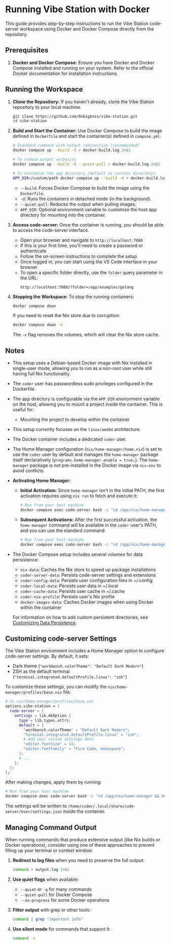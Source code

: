 # Running Vibe Station with Docker

This guide provides step-by-step instructions to run the Vibe Station code-server workspace using Docker and Docker Compose directly from the repository.

## Prerequisites

1. **Docker and Docker Compose:** Ensure you have Docker and Docker Compose installed and running on your system. Refer to the official Docker documentation for installation instructions.

## Running the Workspace

1. **Clone the Repository:** If you haven't already, clone the Vibe Station repository to your local machine.
   ```bash
   git clone https://github.com/0xbigboss/vibe-station.git
   cd vibe-station
   ```

2. **Build and Start the Container:** Use Docker Compose to build the image defined in `Dockerfile` and start the container(s) defined in `compose.yml`.
   ```bash
   # Standard command with output redirection (recommended)
   docker compose up --build -d > docker-build.log 2>&1

   # To reduce output verbosity
   docker compose up --build -d --quiet-pull > docker-build.log 2>&1

   # To customize the app directory (default is current directory)
   APP_DIR=/custom/path docker compose up --build -d > docker-build.log 2>&1
   ```
   * `--build`: Forces Docker Compose to build the image using the `Dockerfile`.
   * `-d`: Runs the containers in detached mode (in the background).
   * `--quiet-pull`: Reduces the output when pulling images.
   * `APP_DIR`: Optional environment variable to customize the host app directory for mounting into the container.

3. **Access code-server:** Once the container is running, you should be able to access the code-server interface.
   * Open your browser and navigate to `http://localhost:7080`
   * If this is your first time, you'll need to create a password or authenticate
   * Follow the on-screen instructions to complete the setup
   * Once logged in, you can start using the VS Code interface in your browser
   * To open a specific folder directly, use the `folder` query parameter in the URL:
     ```
     http://localhost:7080/?folder=/app/examples/golang
     ```

4. **Stopping the Workspace:** To stop the running containers:
   ```bash
   docker compose down
   ```

   If you need to reset the Nix store due to corruption:
   ```bash
   docker compose down -v
   ```
   The `-v` flag removes the volumes, which will clear the Nix store cache.

## Notes

* This setup uses a Debian-based Docker image with Nix installed in single-user mode, allowing you to run as a non-root user while still having full Nix functionality.
* The `coder` user has passwordless sudo privileges configured in the Dockerfile.
* The app directory is configurable via the `APP_DIR` environment variable on the host, allowing you to mount a project inside the container. This is useful for:
  * Mounting the project to develop within the container
* This setup currently focuses on the `linux/amd64` architecture.
* The Docker container includes a dedicated `coder` user.
* The Home Manager configuration (`nix/home-manager/home.nix`) is set to use the `coder` user by default and manages the `home-manager` package itself declaratively (`programs.home-manager.enable = true;`). The `home-manager` package is *not* pre-installed in the Docker image via `nix-env` to avoid conflicts.
* **Activating Home Manager:**
  * **Initial Activation:** Since `home-manager` isn't in the initial PATH, the first activation requires using `nix run` to fetch and execute it:
    ```bash
    # Run from your host machine
    docker compose exec code-server bash -c "cd /app/nix/home-manager && nix run github:nix-community/home-manager -- switch --flake .#coder" > home-manager-activation.log 2>&1
    ```
  * **Subsequent Activations:** After the first successful activation, the `home-manager` command will be available in the `coder` user's PATH, and you can use the standard command:
    ```bash
    # Run from your host machine
    docker compose exec code-server bash -c "cd /app/nix/home-manager && home-manager switch --flake .#coder" > home-manager-switch.log 2>&1
    ```
* The Docker Compose setup includes several volumes for data persistence:
  * `nix-data`: Caches the Nix store to speed up package installations
  * `coder-server-data`: Persists code-server settings and extensions
  * `coder-config-data`: Persists user configuration files in ~/.config
  * `coder-local-data`: Persists user data in ~/.local
  * `coder-cache-data`: Persists user cache in ~/.cache
  * `coder-nix-profile`: Persists user's Nix profile
  * `docker-images-data`: Caches Docker images when using Docker within the container
  
  For information on how to add custom persistent directories, see [Customizing Data Persistence](customizing-data-persistence.md).

## Customizing code-server Settings

The Vibe Station environment includes a Home Manager option to configure code-server settings. By default, it sets:
- Dark theme (`"workbench.colorTheme": "Default Dark Modern"`)
- ZSH as the default terminal (`"terminal.integrated.defaultProfile.linux": "zsh"`)

To customize these settings, you can modify the `nix/home-manager/profiles/base.nix` file:

```nix
# In nix/home-manager/profiles/base.nix
options.vibe-station = {
  code-server = {
    settings = lib.mkOption {
      type = lib.types.attrs;
      default = {
        "workbench.colorTheme" = "Default Dark Modern";
        "terminal.integrated.defaultProfile.linux" = "zsh";
        # Add your custom settings here
        "editor.fontSize" = 14;
        "editor.fontFamily" = "Fira Code, monospace";
      };
      # ...
    };
  };
};
```

After making changes, apply them by running:

```bash
# Run from your host machine
docker compose exec code-server bash -c "cd /app/nix/home-manager && home-manager switch --flake .#coder" > home-manager-switch.log 2>&1
```

The settings will be written to `/home/coder/.local/share/code-server/User/settings.json` inside the container.

## Managing Command Output

When running commands that produce extensive output (like Nix builds or Docker operations), consider using one of these approaches to prevent filling up your terminal or context window:

1. **Redirect to log files** when you need to preserve the full output:
   ```bash
   command > output.log 2>&1
   ```

2. **Use quiet flags** when available:
   - `--quiet` or `-q` for many commands
   - `--quiet-pull` for Docker Compose
   - `--no-progress` for some Docker operations

3. **Filter output** with grep or other tools:
   ```bash
   command | grep "important info"
   ```

4. **Use silent mode** for commands that support it:
   ```bash
   command -s
   ```
